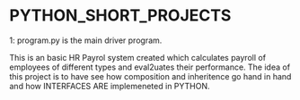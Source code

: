 # PYTHON_SHORT_PROJECTS

1:   program.py is the main driver program.


This is an basic HR Payrol system created which calculates payroll of employees of different types and eval2uates their performance.
The idea of this project is to have see how composition and inheritence go hand in hand and how INTERFACES ARE implemeneted in PYTHON.

